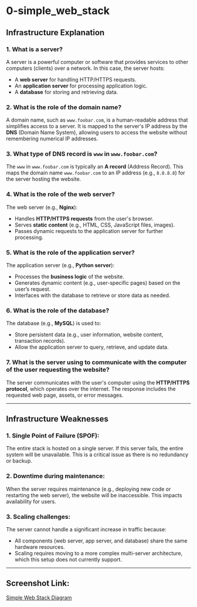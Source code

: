 # 0-simple_web_stack

## Infrastructure Explanation

### 1. **What is a server?**
A server is a powerful computer or software that provides services to other computers (clients) over a network. In this case, the server hosts:
- A **web server** for handling HTTP/HTTPS requests.
- An **application server** for processing application logic.
- A **database** for storing and retrieving data.

### 2. **What is the role of the domain name?**
A domain name, such as `www.foobar.com`, is a human-readable address that simplifies access to a server. It is mapped to the server's IP address by the **DNS** (Domain Name System), allowing users to access the website without remembering numerical IP addresses.

### 3. **What type of DNS record is `www` in `www.foobar.com`?**
The `www` in `www.foobar.com` is typically an **A record** (Address Record). This maps the domain name `www.foobar.com` to an IP address (e.g., `8.8.8.8`) for the server hosting the website.

### 4. **What is the role of the web server?**
The web server (e.g., **Nginx**):
- Handles **HTTP/HTTPS requests** from the user's browser.
- Serves **static content** (e.g., HTML, CSS, JavaScript files, images).
- Passes dynamic requests to the application server for further processing.

### 5. **What is the role of the application server?**
The application server (e.g., **Python server**):
- Processes the **business logic** of the website.
- Generates dynamic content (e.g., user-specific pages) based on the user’s request.
- Interfaces with the database to retrieve or store data as needed.

### 6. **What is the role of the database?**
The database (e.g., **MySQL**) is used to:
- Store persistent data (e.g., user information, website content, transaction records).
- Allow the application server to query, retrieve, and update data.

### 7. **What is the server using to communicate with the computer of the user requesting the website?**
The server communicates with the user's computer using the **HTTP/HTTPS protocol**, which operates over the internet. The response includes the requested web page, assets, or error messages.

---

## Infrastructure Weaknesses

### 1. **Single Point of Failure (SPOF):**
The entire stack is hosted on a single server. If this server fails, the entire system will be unavailable. This is a critical issue as there is no redundancy or backup.

### 2. **Downtime during maintenance:**
When the server requires maintenance (e.g., deploying new code or restarting the web server), the website will be inaccessible. This impacts availability for users.

### 3. **Scaling challenges:**
The server cannot handle a significant increase in traffic because:
- All components (web server, app server, and database) share the same hardware resources.
- Scaling requires moving to a more complex multi-server architecture, which this setup does not currently support.

---

## Screenshot Link:
[Simple Web Stack Diagram](https://imgur.com/Z6ko9FW)
